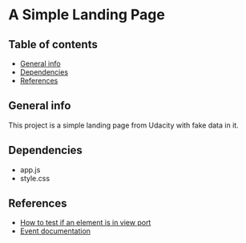 # A Simple Landing Page

## Table of contents

- [General info](#general-info)
- [Dependencies](#dependencies)
- [References](#references)

## General info

This project is a simple landing page from Udacity with fake data in it.

## Dependencies

- app.js
- style.css

## References

- [How to test if an element is in view port ](https://stackoverflow.com/questions/123999/how-can-i-tell-if-a-dom-element-is-visible-in-the-current-viewport/7557433#7557433)
- [Event documentation](https://developer.mozilla.org/en-US/docs/Web/API/Element/scrollIntoView)
